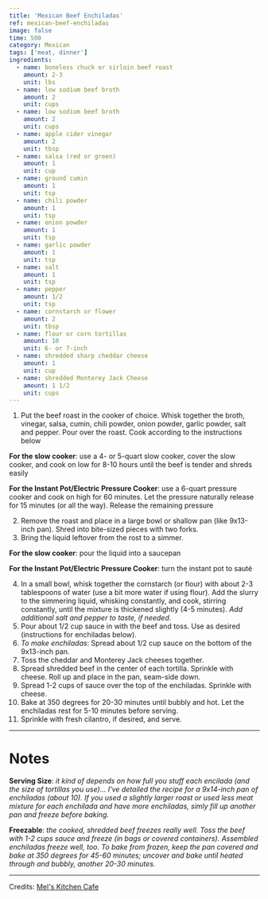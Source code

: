 ```yaml
---
title: 'Mexican Beef Enchiladas'
ref: mexican-beef-enchiladas
image: false
time: 500
category: Mexican
tags: ['meat, dinner']
ingredients:
  - name: boneless chuck or sirloin beef roast
    amount: 2-3
    unit: lbs
  - name: low sodium beef broth
    amount: 2
    unit: cups
  - name: low sodium beef broth
    amount: 2
    unit: cups
  - name: apple cider vinegar
    amount: 2
    unit: tbsp
  - name: salsa (red or green)
    amount: 1
    unit: cup
  - name: ground cumin
    amount: 1
    unit: tsp
  - name: chili powder
    amount: 1
    unit: tsp
  - name: onion powder
    amount: 1
    unit: tsp
  - name: garlic powder
    amount: 1
    unit: tsp
  - name: salt
    amount: 1
    unit: tsp
  - name: pepper
    amount: 1/2
    unit: tsp
  - name: cornstarch or flower
    amount: 2
    unit: tbsp
  - name: flour or corn tortillas
    amount: 10
    unit: 6- or 7-inch
  - name: shredded sharp cheddar cheese
    amount: 1
    unit: cup
  - name: shredded Monterey Jack Cheese
    amount: 1 1/2
    unit: cups
---
```


1. Put the beef roast in the cooker of choice. Whisk together the broth, vinegar, salsa, cumin, chili powder, onion powder, garlic powder, salt and pepper. Pour over the roast. Cook according to the instructions below

**For the slow cooker**: use a 4- or 5-quart slow cooker, cover the slow cooker, and cook on low for 8-10 hours until the beef is tender and shreds easily

**For the Instant Pot/Electric Pressure Cooker**: use a 6-quart pressure cooker and cook on high for 60 minutes. Let the pressure naturally release for 15 minutes (or all the way). Release the remaining pressure

2. Remove the roast and place in a large bowl or shallow pan (like 9x13-inch pan). Shred into bite-sized pieces with two forks.
3. Bring the liquid leftover from the rost to a simmer.

**For the slow cooker**: pour the liquid into a saucepan

**For the Instant Pot/Electric Pressure Cooker**: turn the instant pot to sauté

4. In a small bowl, whisk together the cornstarch (or flour) with about 2-3 tablespoons of water (use a bit more water if using flour). Add the slurry to the simmering liquid, whisking constantly, and cook, stirring constantly, until the mixture is thickened slightly (4-5 minutes). *Add additional salt and pepper to taste, if needed*.
5. Pour about 1/2 cup sauce in with the beef and toss. Use as desired (instructions for enchiladas below).
6. *To make enchiladas*: Spread about 1/2 cup sauce on the bottom of the 9x13-inch pan.
7. Toss the cheddar and Monterey Jack cheeses together.
8. Spread shredded beef in the center of each tortilla. Sprinkle with cheese. Roll up and place in the pan, seam-side down.
9. Spread 1-2 cups of sauce over the top of the enchiladas. Sprinkle with cheese.
10. Bake at 350 degrees for 20-30 minutes until bubbly and hot. Let the enchiladas rest for 5-10 minutes before serving.
11. Sprinkle with fresh cilantro, if desired, and serve.

---

# Notes
**Serving Size**: *it kind of depends on how full you stuff each encilada (and the size of tortillas you use)... I've detailed the recipe for a 9x14-inch pan of enchiladas (about 10). If you used a slightly larger roast or used less meat mixture for each enchilada and have more enchiladas, simly fill up another pan and freeze before baking.*

**Freezable**: *the cooked, shredded beef freezes really well. Toss the beef with 1-2 cups sauce and freeze (in bags or covered containers). Assembled enchiladas freeze well, too. To bake from frozen, keep the pan covered and bake at 350 degrees for 45-60 minutes; uncover and bake until heated through and bubbly, another 20-30 minutes.*

---

Credits: [Mel's Kitchen Cafe](https://www.melskitchencafe.com/slow-cooker-mexican-shredded-beef-for-enchiladas/)